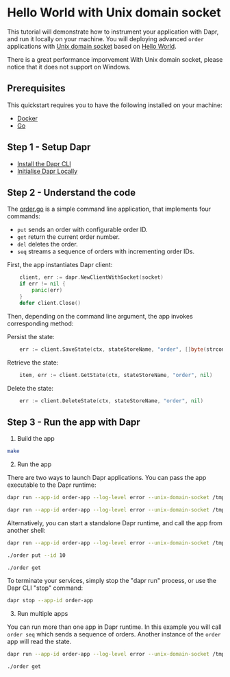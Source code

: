 # Hello World with Unix domain socket

This tutorial will demonstrate how to instrument your application with Dapr, and run it locally on your machine.
You will deploying advanced `order` applications with [Unix domain socket](https://en.wikipedia.org/wiki/Unix_domain_socket) based on [Hello World](https://github.com/dapr/go-sdk/tree/main/examples/hello-world).

There is a great performance imporvement With Unix domain socket, please notice that it does not support on Windows.

## Prerequisites
This quickstart requires you to have the following installed on your machine:
- [Docker](https://docs.docker.com/)
- [Go](https://golang.org/)

## Step 1 - Setup Dapr

- [Install the Dapr CLI](https://docs.dapr.io/getting-started/install-dapr-cli/)
- [Initialise Dapr Locally](https://docs.dapr.io/getting-started/install-dapr-selfhost/)

## Step 2 - Understand the code

The [order.go](./order.go) is a simple command line application, that implements four commands:
* `put` sends an order with configurable order ID.
* `get` return the current order number.
* `del` deletes the order.
* `seq` streams a sequence of orders with incrementing order IDs.

First, the app instantiates Dapr client:

```go
    client, err := dapr.NewClientWithSocket(socket)
    if err != nil {
        panic(err)
    }
    defer client.Close()
```

Then, depending on the command line argument, the app invokes corresponding method:

Persist the state:
```go
    err := client.SaveState(ctx, stateStoreName, "order", []byte(strconv.Itoa(orderID)), nil)
```
Retrieve the state:
```go
    item, err := client.GetState(ctx, stateStoreName, "order", nil)
```
Delete the state:
```go
    err := client.DeleteState(ctx, stateStoreName, "order", nil)
```

## Step 3 - Run the app with Dapr

1. Build the app

<!-- STEP
name: Build the app
-->

```bash
make
```

<!-- END_STEP -->

2. Run the app

There are two ways to launch Dapr applications. You can pass the app executable to the Dapr runtime:

<!-- STEP
name: Run and send order
background: true
sleep: 5
timeout_seconds: 60
expected_stdout_lines:
  - '== APP == dapr client initializing for: /tmp/dapr-order-app-grpc.socket'
  - '== APP == Sending order ID 20'
  - '== APP == Successfully persisted state'
-->

```bash
dapr run --app-id order-app --log-level error --unix-domain-socket /tmp -- ./order put --id 20
```

<!-- END_STEP -->

<!-- STEP
name: Run and get order
background: true
sleep: 5
timeout_seconds: 60
expected_stdout_lines:
  - '== APP == dapr client initializing for: /tmp/dapr-order-app-grpc.socket'
  - '== APP == Getting order'
  - '== APP == Order ID 20'
-->

```bash
dapr run --app-id order-app --log-level error --unix-domain-socket /tmp ./order get
```

<!-- END_STEP -->

Alternatively, you can start a standalone Dapr runtime, and call the app from another shell:

```bash
dapr run --app-id order-app --log-level error --unix-domain-socket /tmp
```


```bash
./order put --id 10

./order get
```

To terminate your services, simply stop the "dapr run" process, or use the Dapr CLI "stop" command:

```bash
dapr stop --app-id order-app
```


3. Run multiple apps

You can run more than one app in Dapr runtime. In this example you will call `order seq` which sends a sequence of orders.
Another instance of the `order` app will read the state.

```sh
dapr run --app-id order-app --log-level error --unix-domain-socket /tmp ./order seq
```

```sh
./order get
```
